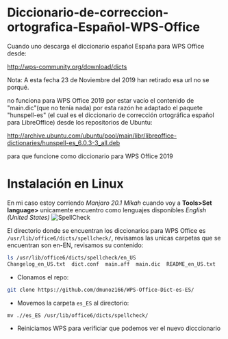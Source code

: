 # Diccionario-de-correccion-ortografica-Español-WPS-Office

Cuando uno descarga el diccionario español España para WPS Office desde:

http://wps-community.org/download/dicts

Nota: A esta fecha 23 de Noviembre del 2019 han retirado esa url no se porqué.

no funciona para WPS Office 2019 por estar vacío el contenido de "main.dic"(que no tenía nada) por esta razón he adaptado el paquete "hunspell-es" (el cual es el diccionario de corrección ortográfica español para LibreOffice) desde los repositorios de Ubuntu:

http://archive.ubuntu.com/ubuntu/pool/main/libr/libreoffice-dictionaries/hunspell-es_6.0.3-3_all.deb 

para que funcione como diccionario para WPS Office 2019

# Instalación en Linux
En mi caso estoy corriendo *Manjaro 20.1 Mikah* cuando voy a **Tools>Set language>** unicamente encuentro como lenguajes disponibles *English (United States)* ![SpellCheck](./img/spellcheck.png)

El directorio donde se encuentran los diccionarios para WPS Office es `/usr/lib/office6/dicts/spellcheck/`, revisamos las unicas carpetas que se encuentran son en-EN, revisamos su contenido:
```bash
ls /usr/lib/office6/dicts/spellcheck/en_US                                                                       
Changelog_en_US.txt  dict.conf	main.aff  main.dic  README_en_US.txt
```
- Clonamos el repo:
```bash
git clone https://github.com/dmunoz166/WPS-Office-Dict-es-ES/
```
- Movemos la carpeta `es_ES` al directorio:

```
mv .//es_ES /usr/lib/office6/dicts/spellcheck/
```
- Reiniciamos WPS para verificiar que podemos ver el nuevo dicccionario
